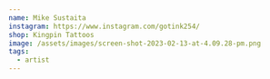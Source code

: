 ```yaml
---
name: Mike Sustaita
instagram: https://www.instagram.com/gotink254/
shop: Kingpin Tattoos
image: /assets/images/screen-shot-2023-02-13-at-4.09.28-pm.png
tags:
  - artist
---
```

